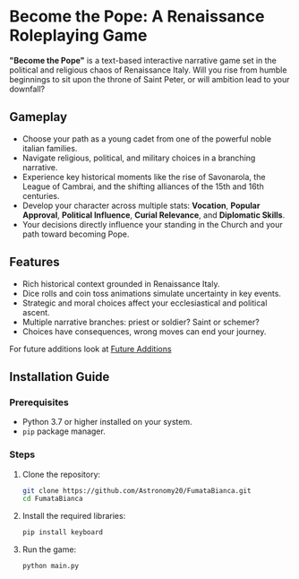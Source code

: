 # Become the Pope: A Renaissance Roleplaying Game
**"Become the Pope"** is a text-based interactive narrative game set in the political and religious chaos of Renaissance Italy. Will you rise from humble beginnings to sit upon the throne of Saint Peter, or will ambition lead to your downfall?

## Gameplay
- Choose your path as a young cadet from one of the powerful noble italian families.
- Navigate religious, political, and military choices in a branching narrative.
- Experience key historical moments like the rise of Savonarola, the League of Cambrai, and the shifting alliances of the 15th and 16th centuries.
- Develop your character across multiple stats: **Vocation**, **Popular Approval**, **Political Influence**, **Curial Relevance**, and **Diplomatic Skills**.
- Your decisions directly influence your standing in the Church and your path toward becoming Pope.

## Features
- Rich historical context grounded in Renaissance Italy.
- Dice rolls and coin toss animations simulate uncertainty in key events.
- Strategic and moral choices affect your ecclesiastical and political ascent.
- Multiple narrative branches: priest or soldier? Saint or schemer?
- Choices have consequences, wrong moves can end your journey.

For future additions look at [Future Additions](https://github.com/Astronomy20/FumataBianca/blob/master/FUTURE_ADDITIONS.md)

## Installation Guide

### Prerequisites

- Python 3.7 or higher installed on your system.
- `pip` package manager.

### Steps

1. Clone the repository:

   ```bash
   git clone https://github.com/Astronomy20/FumataBianca.git
   cd FumataBianca

2. Install the required libraries:
    
    ```bash
    pip install keyboard

3. Run the game:
    ```bash
    python main.py